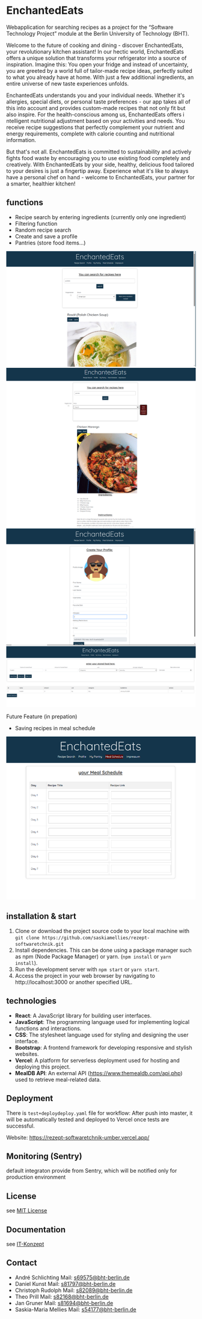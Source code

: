 # EnchantedEats
 Webapplication for searching recipes as a project for the “Software Technology Project” module at the Berlin University of Technology (BHT).

 Welcome to the future of cooking and dining - discover EnchantedEats, your revolutionary kitchen assistant! In our hectic world, 
 EnchantedEats offers a unique solution that transforms your refrigerator into a source of inspiration. Imagine this: You open your 
 fridge and instead of uncertainty, you are greeted by a world full of tailor-made recipe ideas, perfectly suited to what you already 
 have at home. With just a few additional ingredients, an entire universe of new taste experiences unfolds.

 EnchantedEats understands you and your individual needs. Whether it's allergies, special diets, or personal taste preferences - 
 our app takes all of this into account and provides custom-made recipes that not only fit but also inspire. For the health-conscious among us, 
 EnchantedEats offers i ntelligent nutritional adjustment based on your activities and needs. You receive recipe suggestions that perfectly 
 complement your nutrient and energy requirements, complete with calorie counting and nutritional information.

 But that's not all. EnchantedEats is committed to sustainability and actively fights food waste by encouraging you to use existing food 
 completely and creatively. With EnchantedEats by your side, healthy, delicious food tailored to your desires is just a fingertip away. 
 Experience what it's like to always have a personal chef on hand - welcome to EnchantedEats, your partner for a smarter, healthier kitchen!


## functions
 - Recipe search by entering ingredients (currently only one ingredient)
 - Filtering function
 - Random recipe search
 - Create and save a profile
 - Pantries (store food items...)

![Bild1](./documentation/img/Bild1.png)
![Bild2](./documentation/img/Bild2.png)
![Bild3](./documentation/img/Bild3.png)
![Bild4](./documentation/img/Bild4.png)

Future Feature (in prepation)
 - Saving recipes in meal schedule

![Bild5](./documentation/img/Bild5.png)


## installation & start
1. Clone or download the project source code to your local machine with
   `git clone https://github.com/saskiamellies/rezept-softwaretchnik.git`
3. Install dependencies. This can be done using a package manager such as npm (Node Package Manager) or yarn.
   (`npm install` or `yarn install`).
4. Run the development server with `npm start` or `yarn start`.
5. Access the project in your web browser by navigating to http://localhost:3000 or another specified URL.


## technologies
- **React**: A JavaScript library for building user interfaces.
- **JavaScript**: The programming language used for implementing logical functions and interactions.
- **CSS**: The stylesheet language used for styling and designing the user interface.
- **Bootstrap**: A frontend framework for developing responsive and stylish websites.
- **Vercel**: A platform for serverless deployment used for hosting and deploying this project.
- **MealDB API**: An external API (https://www.themealdb.com/api.php) used to retrieve meal-related data.


## Deployment
There is `test+deploydeploy.yaml` file for workflow: After push into master, it will be automatically tested and deployed to Vercel once tests are successful. 

Website: https://rezept-softwaretchnik-umber.vercel.app/


## Monitoring (Sentry)
default integraton provide from Sentry, which will be notified only for production environment


## License
see [MIT License](LICENSE) 


## Documentation
see [IT-Konzept](documentation/Index.md)


## Contact
 - André Schlichting     Mail: s69575@bht-berlin.de
 - Daniel Kunst          Mail: s81797@bht-berlin.de
 - Christoph Rudolph     Mail: s82089@bht-berlin.de
 - Theo Prill            Mail: s82168@bht-berlin.de
 - Jan Gruner            Mail: s81694@bht-berlin.de
 - Saskia-Maria Mellies  Mail: s54177@bht-berlin.de


